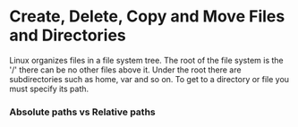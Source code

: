 # Create, Delete, Copy and Move Files and Directories
Linux organizes files in a file system tree. The root of the file system is 
the '/' there can be no other files above it. Under the root there are 
subdirectories such as home, var and so on. To get to a directory or file you 
must specify its path.

### Absolute paths vs Relative paths

